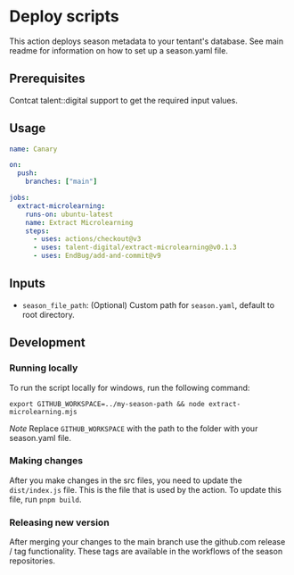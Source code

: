 # Deploy scripts

This action deploys season metadata to your tentant's database. See main readme for information on how to set up a season.yaml file.

## Prerequisites

Contcat talent::digital support to get the required input values.

## Usage

```yaml
name: Canary

on:
  push:
    branches: ["main"]

jobs:
  extract-microlearning:
    runs-on: ubuntu-latest
    name: Extract Microlearning
    steps:
      - uses: actions/checkout@v3
      - uses: talent-digital/extract-microlearning@v0.1.3
      - uses: EndBug/add-and-commit@v9
```

## Inputs

- `season_file_path`: (Optional) Custom path for `season.yaml`, default to root directory.

## Development

### Running locally

To run the script locally for windows, run the following command:

`export GITHUB_WORKSPACE=../my-season-path && node extract-microlearning.mjs`

_Note_
Replace `GITHUB_WORKSPACE` with the path to the folder with your season.yaml file.

### Making changes

After you make changes in the src files, you need to update the `dist/index.js` file. This is the file that is used by the action. To update this file, run `pnpm build`.

### Releasing new version

After merging your changes to the main branch use the github.com release / tag functionality. These tags are available in the workflows of the season repositories.
